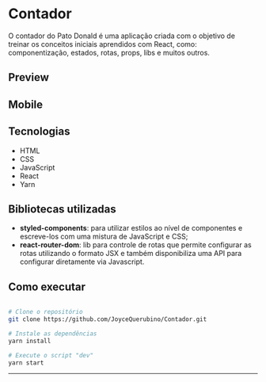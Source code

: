 # Contador

O contador do Pato Donald é uma aplicação criada com o objetivo de treinar os conceitos iniciais aprendidos com React, como: componentização, estados, rotas, props, libs e muitos outros.

## Preview

## Mobile

## Tecnologias

- HTML
- CSS
- JavaScript
- React
- Yarn

## Bibliotecas utilizadas

- **styled-components**: para utilizar estilos ao nível de componentes e escreve-los com uma mistura de JavaScript e CSS;
- **react-router-dom**: lib para controle de rotas que permite configurar as rotas utilizando o formato JSX e também disponibiliza uma API para configurar diretamente via Javascript.

## Como executar

```bash

# Clone o repositório
git clone https://github.com/JoyceQuerubino/Contador.git

# Instale as dependências
yarn install

# Execute o script "dev"
yarn start
```

---
